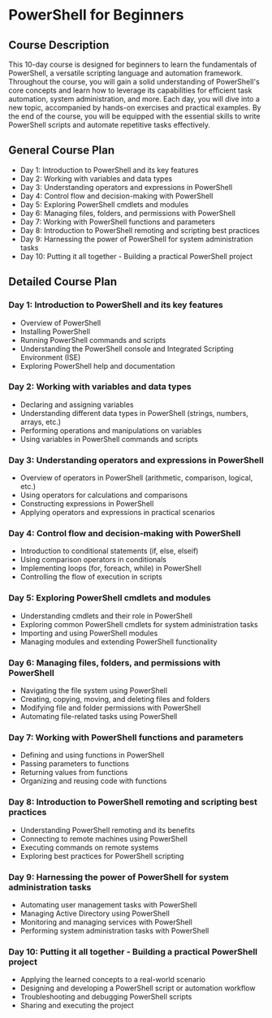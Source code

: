 # PowerShell for Beginners

## Course Description

This 10-day course is designed for beginners to learn the fundamentals of PowerShell, a versatile scripting language and automation framework. Throughout the course, you will gain a solid understanding of PowerShell's core concepts and learn how to leverage its capabilities for efficient task automation, system administration, and more. Each day, you will dive into a new topic, accompanied by hands-on exercises and practical examples. By the end of the course, you will be equipped with the essential skills to write PowerShell scripts and automate repetitive tasks effectively.

## General Course Plan

- Day 1: Introduction to PowerShell and its key features
- Day 2: Working with variables and data types
- Day 3: Understanding operators and expressions in PowerShell
- Day 4: Control flow and decision-making with PowerShell
- Day 5: Exploring PowerShell cmdlets and modules
- Day 6: Managing files, folders, and permissions with PowerShell
- Day 7: Working with PowerShell functions and parameters
- Day 8: Introduction to PowerShell remoting and scripting best practices
- Day 9: Harnessing the power of PowerShell for system administration tasks
- Day 10: Putting it all together - Building a practical PowerShell project

## Detailed Course Plan

### Day 1: Introduction to PowerShell and its key features

- Overview of PowerShell
- Installing PowerShell
- Running PowerShell commands and scripts
- Understanding the PowerShell console and Integrated Scripting Environment (ISE)
- Exploring PowerShell help and documentation

### Day 2: Working with variables and data types

- Declaring and assigning variables
- Understanding different data types in PowerShell (strings, numbers, arrays, etc.)
- Performing operations and manipulations on variables
- Using variables in PowerShell commands and scripts

### Day 3: Understanding operators and expressions in PowerShell

- Overview of operators in PowerShell (arithmetic, comparison, logical, etc.)
- Using operators for calculations and comparisons
- Constructing expressions in PowerShell
- Applying operators and expressions in practical scenarios

### Day 4: Control flow and decision-making with PowerShell

- Introduction to conditional statements (if, else, elseif)
- Using comparison operators in conditionals
- Implementing loops (for, foreach, while) in PowerShell
- Controlling the flow of execution in scripts

### Day 5: Exploring PowerShell cmdlets and modules

- Understanding cmdlets and their role in PowerShell
- Exploring common PowerShell cmdlets for system administration tasks
- Importing and using PowerShell modules
- Managing modules and extending PowerShell functionality

### Day 6: Managing files, folders, and permissions with PowerShell

- Navigating the file system using PowerShell
- Creating, copying, moving, and deleting files and folders
- Modifying file and folder permissions with PowerShell
- Automating file-related tasks using PowerShell

### Day 7: Working with PowerShell functions and parameters

- Defining and using functions in PowerShell
- Passing parameters to functions
- Returning values from functions
- Organizing and reusing code with functions

### Day 8: Introduction to PowerShell remoting and scripting best practices

- Understanding PowerShell remoting and its benefits
- Connecting to remote machines using PowerShell
- Executing commands on remote systems
- Exploring best practices for PowerShell scripting

### Day 9: Harnessing the power of PowerShell for system administration tasks

- Automating user management tasks with PowerShell
- Managing Active Directory using PowerShell
- Monitoring and managing services with PowerShell
- Performing system administration tasks with PowerShell

### Day 10: Putting it all together - Building a practical PowerShell project

- Applying the learned concepts to a real-world scenario
- Designing and developing a PowerShell script or automation workflow
- Troubleshooting and debugging PowerShell scripts
- Sharing and executing the project
